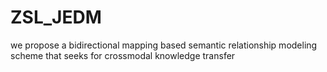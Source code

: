 # ZSL_JEDM
we propose a bidirectional mapping based semantic relationship modeling scheme that seeks for crossmodal knowledge transfer
